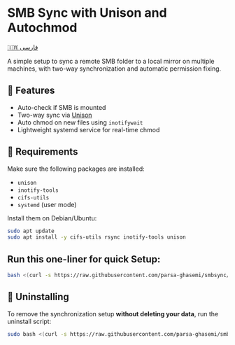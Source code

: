 # SMB Sync with Unison and Autochmod

[🇮🇷 فارسی](README.fa.md)

A simple setup to sync a remote SMB folder to a local mirror on multiple machines, with two-way synchronization and automatic permission fixing.

## 🔧 Features

- Auto-check if SMB is mounted
- Two-way sync via [Unison](https://www.cis.upenn.edu/~bcpierce/unison/)
- Auto chmod on new files using `inotifywait`
- Lightweight systemd service for real-time chmod

## 🧩 Requirements

Make sure the following packages are installed:

- `unison`
- `inotify-tools`
- `cifs-utils`
- `systemd` (user mode)

Install them on Debian/Ubuntu:

```bash
sudo apt update
sudo apt install -y cifs-utils rsync inotify-tools unison
```

## Run this one-liner for quick Setup:
```bash
bash <(curl -s https://raw.githubusercontent.com/parsa-ghasemi/smbsync/main/install.sh)
```

## 🧹 Uninstalling

To remove the synchronization setup **without deleting your data**, run the uninstall script:

```bash
sudo bash <(curl -s https://raw.githubusercontent.com/parsa-ghasemi/smbsync/main/uninstall.sh)
